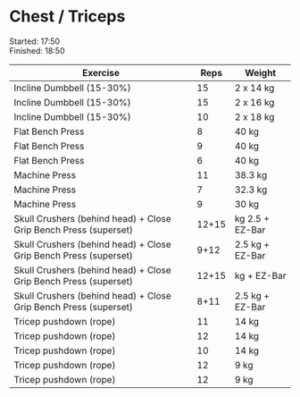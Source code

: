 # Chest / Triceps

Started: 17:50 \
Finished: 18:50


| Exercise | Reps | Weight
| --- | --- | --- |
| Incline Dumbbell (15-30%) | 15 | 2 x  14 kg |
| Incline Dumbbell (15-30%) | 15 | 2 x  16 kg |
| Incline Dumbbell (15-30%) | 10 | 2 x 18 kg |
| Flat Bench Press | 8 | 40 kg |
| Flat Bench Press | 9 | 40 kg |
| Flat Bench Press | 6 | 40 kg |
| Machine Press | 11 | 38.3 kg |
| Machine Press | 7 | 32.3 kg |
| Machine Press | 9 | 30 kg |
| Skull Crushers (behind head) + Close Grip Bench Press (superset) | 12+15 |  kg 2.5 + EZ-Bar |
| Skull Crushers (behind head) + Close Grip Bench Press (superset) | 9+12 |  2.5 kg + EZ-Bar |
| Skull Crushers (behind head) + Close Grip Bench Press (superset) | 12+15 | kg + EZ-Bar |
| Skull Crushers (behind head) + Close Grip Bench Press (superset) | 8+11 | 2.5 kg + EZ-Bar |
| Tricep pushdown (rope) | 11 | 14 kg |
| Tricep pushdown (rope) | 12 | 14 kg |
| Tricep pushdown (rope) | 10 | 14 kg |
| Tricep pushdown (rope) | 12 | 9 kg |
| Tricep pushdown (rope) | 12 | 9 kg |
